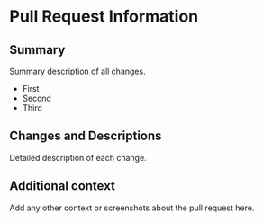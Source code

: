 # Pull Request Information

## Summary
Summary description of all changes.
* First
* Second
* Third

## Changes and Descriptions
Detailed description of each change.

## Additional context
Add any other context or screenshots about the pull request here.
